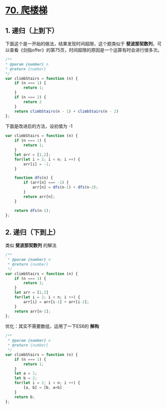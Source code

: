 # [70. 爬楼梯](https://leetcode-cn.com/problems/climbing-stairs/)

## 1. 递归（上到下）

下面这个是一开始的做法，结果发现时间超限，这个题类似于 **斐波那契数列**，可以查看《剑指offer》的第75页，时间超限的原因是一个运算有时会进行很多次。

```javascript
/**
* @param {number} n
* @return {number}
*/
var climbStairs = function (n) {
    if (n === 1) {
        return 1;
    }
    if (n === 2) {
        return 2 
    }
    return climbStairs(n - 1) + climbStairs(n - 2)
};
```

下面是改进后的方法，设初值为 -1 

```javascript
var climbStairs = function (n) {
    if (n === 1) {
        return 1;
    }
    let arr = [1,2];
    for(let i = 2; i < n; i ++) {
        arr[i] = -1;
    }

    function dfs(n) {
        if (arr[n] === -1) {
            arr[n] = dfs(n-1) + dfs(n-2);
        }
        return arr[n];
    }

    return dfs(n-1);
};
```

## 2. 递归（下到上）

类似 **斐波那契数列** 的解法

```javascript
/**
 * @param {number} n
 * @return {number}
 */
var climbStairs = function (n) {
    if (n === 1) {
        return 1;
    }
    let arr = [1,2]
    for(let i = 2; i < n; i ++) {
        arr[i] = arr[i-1] + arr[i-2];
    }
    return arr[n-1];
};
```

优化：其实不需要数组，运用了一下ES6的 **解构**

```javascript
/**
 * @param {number} n
 * @return {number}
 */
var climbStairs = function (n) {
    if (n === 1) {
        return 1;
    }
    let a = 1;
    let b = 2;
    for(let i = 2; i < n; i ++) {
        [a, b] = [b, a+b]
    }
    return b;
};
```

